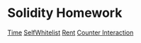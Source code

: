 # Solidity Homework
[Time](time.sol)
[SelfWhitelist](self_whitelist.sol)
[Rent](rent.sol)
[Counter Interaction](counter_interaction.sol)